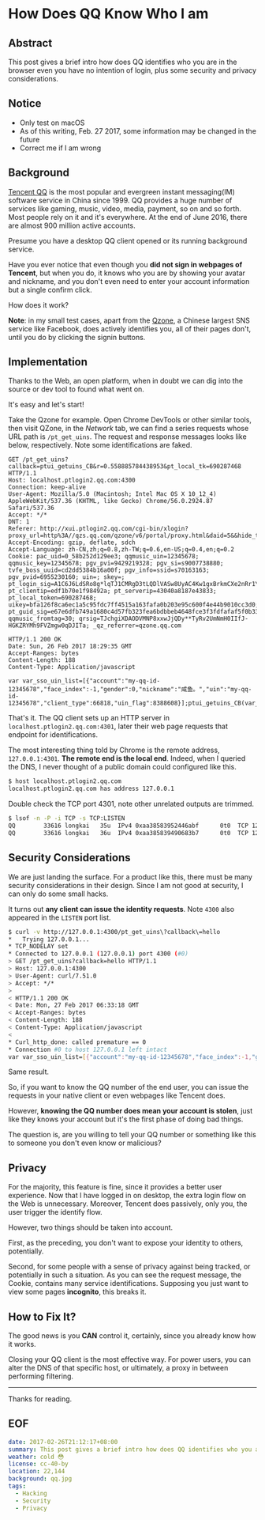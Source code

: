 # How Does QQ Know Who I am

## Abstract
This post gives a brief intro how does QQ identifies who you are in the browser even you have no intention of login, plus some security and privacy considerations.

## Notice
- Only test on macOS
- As of this writing, Feb. 27 2017, some information may be changed in the future
- Correct me if I am wrong

## Background
[Tencent QQ][] is the most popular and evergreen instant messaging(IM) software service in China since 1999. QQ provides a huge number of services like gaming, music, video, media, payment, so on and so forth. Most people rely on it and it's everywhere. At the end of June 2016, there are almost 900 million active accounts.

Presume you have a desktop QQ client opened or its running background service.

Have you ever notice that even though you **did not sign in webpages of Tencent**, but when you do, it knows who you are by showing your avatar and nickname, and you don't even need to enter your account information but a single confirm click.

How does it work?

**Note**: in my small test cases, apart from the [Qzone][], a Chinese largest SNS service like Facebook, does actively identifies you, all of their pages don't, until you do by clicking the signin buttons.

## Implementation
Thanks to the Web, an open platform, when in doubt we can dig into the source or dev tool to found what went on.

It's easy and let's start!

Take the Qzone for example. Open Chrome DevTools or other similar tools, then visit QZone, in the *Network* tab, we can find a series requests whose URL path is `/pt_get_uins`. The request and response messages looks like below, respectively. Note some identifications are faked.

```http
GET /pt_get_uins?callback=ptui_getuins_CB&r=0.558885784438953&pt_local_tk=690287468 HTTP/1.1
Host: localhost.ptlogin2.qq.com:4300
Connection: keep-alive
User-Agent: Mozilla/5.0 (Macintosh; Intel Mac OS X 10_12_4) AppleWebKit/537.36 (KHTML, like Gecko) Chrome/56.0.2924.87 Safari/537.36
Accept: */*
DNT: 1
Referer: http://xui.ptlogin2.qq.com/cgi-bin/xlogin?proxy_url=http%3A//qzs.qq.com/qzone/v6/portal/proxy.html&daid=5&&hide_title_bar=1&low_login=0&qlogin_auto_login=1&no_verifyimg=1&link_target=blank&appid=549000912&style=22&target=self&s_url=http%3A%2F%2Fqzs.qq.com%2Fqzone%2Fv5%2Floginsucc.html%3Fpara%3Dizone&pt_qr_app=%E6%89%8B%E6%9C%BAQQ%E7%A9%BA%E9%97%B4&pt_qr_link=http%3A//z.qzone.com/download.html&self_regurl=http%3A//qzs.qq.com/qzone/v6/reg/index.html&pt_qr_help_link=http%3A//z.qzone.com/download.html
Accept-Encoding: gzip, deflate, sdch
Accept-Language: zh-CN,zh;q=0.8,zh-TW;q=0.6,en-US;q=0.4,en;q=0.2
Cookie: pac_uid=0_58b252d129ee3; qqmusic_uin=12345678; qqmusic_key=12345678; pgv_pvi=9429219328; pgv_si=s9007738880; tvfe_boss_uuid=cd2dd5384b16a00f; pgv_info=ssid=s70163163; pgv_pvid=6955230160; uin=; skey=; pt_login_sig=A1C6J6LdSRo8g*lqTJ1CMRgD3tLQDlVASw8UyAC4Kw1gxBrkmCXe2nRr1YphX0pq; pt_clientip=edf1b70e1f98492a; pt_serverip=43040a8187e43833; pt_local_token=690287468; uikey=bfa126f8ca6ec1a5c95fdc7ff4515a163fafa0b203e95c600f4e44b9010cc3d0; pt_guid_sig=e67e6dfb749a1680c4d57fb323fea6bdbbeb4648fce3f3fdfafaf5f0b33d5585; qqmusic_fromtag=30; qrsig=TJchgiXDAODVMNP8xxwJjQDy**TyRv2UmNmH0IIfJ-HGKZRYMh9FVZmgw0qDJITa; _qz_referrer=qzone.qq.com
```

```http
HTTP/1.1 200 OK
Date: Sun, 26 Feb 2017 18:29:35 GMT
Accept-Ranges: bytes
Content-Length: 188
Content-Type: Application/javascript

var var_sso_uin_list=[{"account":"my-qq-id-12345678","face_index":-1,"gender":0,"nickname":"咸鱼。","uin":"my-qq-id-12345678","client_type":66818,"uin_flag":8388608}];ptui_getuins_CB(var_sso_uin_list);
```

That's it. The QQ client sets up an HTTP server in `localhost.ptlogin2.qq.com:4301`, later their web page requests that endpoint for identifications.

The most interesting thing told by Chrome is the remote address, `127.0.0.1:4301`. **The remote end is the local end**. Indeed, when I queried the DNS, I never thought of a public domain could configured like this. 

```sh
$ host localhost.ptlogin2.qq.com
localhost.ptlogin2.qq.com has address 127.0.0.1
```

Double check the TCP port 4301, note other unrelated outputs are trimmed.

```sh
$ lsof -n -P -i TCP -s TCP:LISTEN
QQ        33616 longkai   35u  IPv4 0xaa38583952446abf      0t0  TCP 127.0.0.1:4300 (LISTEN)
QQ        33616 longkai   36u  IPv4 0xaa385839490683b7      0t0  TCP 127.0.0.1:4301 (LISTEN)
```

## Security Considerations
We are just landing the surface. For a product like this, there must be many security considerations in their design. Since I am not good at security, I can only do some small hacks.

It turns out **any client can issue the identity requests**. Note `4300` also appeared in the `LISTEN` port list.

```sh
$ curl -v http://127.0.0.1:4300/pt_get_uins\?callback\=hello
*   Trying 127.0.0.1...
* TCP_NODELAY set
* Connected to 127.0.0.1 (127.0.0.1) port 4300 (#0)
> GET /pt_get_uins?callback=hello HTTP/1.1
> Host: 127.0.0.1:4300
> User-Agent: curl/7.51.0
> Accept: */*
>
< HTTP/1.1 200 OK
< Date: Mon, 27 Feb 2017 06:33:18 GMT
< Accept-Ranges: bytes
< Content-Length: 188
< Content-Type: Application/javascript
<
* Curl_http_done: called premature == 0
* Connection #0 to host 127.0.0.1 left intact
var var_sso_uin_list=[{"account":"my-qq-id-12345678","face_index":-1,"gender":0,"nickname":"咸鱼。","uin":"my-qq-id-12345678","client_type":66818,"uin_flag":8388608}];ptui_getuins_CB(var_sso_uin_list);%
```

Same result.

So, if you want to know the QQ number of the end user, you can issue the requests in your native client or even webpages like Tencent does.

However, **knowing the QQ number does mean your account is stolen**, just like they knows your account but it's the first phase of doing bad things.

The question is, are you willing to tell your QQ number or something like this to someone you don't even know or malicious?

## Privacy
For the majority, this feature is fine, since it provides a better user experience. Now that I have logged in on desktop, the extra login flow on the Web is unnecessary. Moreover, Tencent does passively, only you, the user trigger the identify flow.

However, two things should be taken into account.

First, as the preceding, you don't want to expose your identity to others, potentially.

Second, for some people with a sense of privacy against being tracked, or potentially in such a situation. As you can see the request message, the Cookie, contains many service identifications. Supposing you just want to view some pages **incognito**, this breaks it.

## How to Fix It?
The good news is you **CAN** control it, certainly, since you already know how it works.

Closing your QQ client is the most effective way. For power users, you can alter the DNS of that specific host, or ultimately, a proxy in between performing filtering.


---

Thanks for reading.

## EOF
```yaml
date: 2017-02-26T21:12:17+08:00
summary: This post gives a brief intro how does QQ identifies who you are in the browser even you have no intention of login, plus some security and privacy considerations.
weather: cold 😳
license: cc-40-by
location: 22,144
background: qq.jpg
tags:
  - Hacking
  - Security
  - Privacy
```

[Tencent QQ]: https://en.wikipedia.org/wiki/Tencent_QQ
[Qzone]: https://en.wikipedia.org/wiki/Qzone
